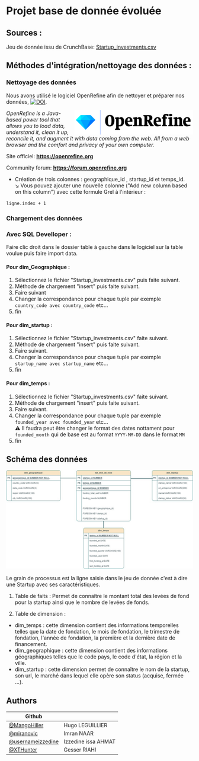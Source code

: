 # Projet base de donnée évoluée

## Sources : 
Jeu de donnée issu de CrunchBase:
[Startup_investments.csv](https://data.world/datanerd/startup-venture-funding) 

## Méthodes d'intégration/nettoyage des données :
### Nettoyage des données
Nous avons utilisé le logiciel OpenRefine afin de nettoyer et préparer nos données, [![DOI](https://zenodo.org/badge/6220644.svg)](https://zenodo.org/badge/latestdoi/6220644).

[<img src="https://github.com/OpenRefine/OpenRefine/blob/master/graphics/icon/open-refine-320px.png" align="right">](https://openrefine.org)

*OpenRefine is a Java-based power tool that allows you to load data, understand it,
clean it up, reconcile it, and augment it with data coming from
the web. All from a web browser and the comfort and privacy of your own computer.*

Site officiel: **https://openrefine.org**

Community forum: **https://forum.openrefine.org**

* Création de trois colonnes : geographique_id , startup_id et temps_id.  
:arrow_lower_right: Vous pouvez ajouter une nouvelle colonne ("Add new column based on this column") avec cette formule Grel à l'intérieur :
```grel
ligne.index + 1
```


### Chargement des données
### Avec SQL Develloper :
Faire clic droit dans le dossier table à gauche dans le logiciel sur la table voulue puis faire import data.
#### Pour dim_Geographique :
1. Sélectionnez le fichier "Startup_investments.csv" puis faite suivant.
2. Méthode de chargement "insert" puis faite suivant.
3. Faire suivant
4. Changer la correspondance pour chaque tuple par exemple ```country_code avec country_code``` etc...
5. fin
#### Pour dim_startup :
1. Sélectionnez le fichier "Startup_investments.csv" faite suivant.
2. Méthode de chargement "insert" puis faite suivant.
3. Faire suivant.
4. Changer la correspondance pour chaque tuple par exemple ```startup_name avec startup_name``` etc...
5. fin
#### Pour dim_temps :
1. Sélectionnez le fichier "Startup_investments.csv" faite suivant.
2. Méthode de chargement "insert" puis faite suivant.
3. Faire suivant.
4. Changer la correspondance pour chaque tuple par exemple ```founded_year avec founded_year``` etc...  
 :warning:	 Il faudra peut être changer le format des dates nottament pour ```founded_month``` qui de base est au format ```YYYY-MM-DD``` dans le format ```MM```
5. fin

## Schéma des données

![schema](/img/schema.jpeg)

Le grain de processus est la ligne saisie dans le jeu de donnée c'est à dire une Startup avec ses caractéristiques.

1. Table de faits :
Permet de connaître le montant total des levées de fond pour la startup ainsi que le nombre de levées de fonds.

2. Table de dimension :
* dim_temps : cette dimension contient des informations temporelles telles que la date de fondation, le mois de fondation, le trimestre de fondation, l'année de fondation, la première et la dernière date de financement. 
* dim_geographique : cette dimension contient des informations géographiques telles que le code pays, le code d'état, la région et la ville. 
* dim_startup : cette dimension permet de connaître le nom de la startup, son url, le marché dans lequel elle opère son status (acquise, fermée ...).


## Authors

|     Github                                         |                  |
| -------------------------------------------------- | ---------------- |
| [@MangoHiller](https://github.com/MangoHiller)     | Hugo LEGUILLIER  |
| [@miranovic](https://github.com/miranovic)         | Imran NAAR       |
| [@usernameizzedine](https://github.com/usernameizzedine)| Izzedine issa AHMAT|
| [@XTHunter](https://github.com/XTHunter)           | Gesser RIAHI     |
